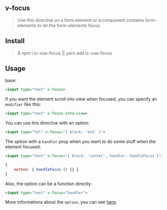 ## v-focus
> Use this directive on a form element or a component contains form-elements to let the form-elements focus.

## Install
>$ npm i ic-vue-focus || yarn add ic-vue-focus

## Usage

base:
``` html
<input type="text" v-focus>
```

If you want the element scroll into view when focused, you can specify an `modifier` like this:

``` html
<input type="text" v-focus.into-view>
```

You can use this directive with an option:
``` html
<input type="tel" v-focus="{ block: 'end' }">
```

The option with a `handler` prop when you want to do some stuff when the element focused:
``` html
<input type="text" v-focus="{ block: 'center', handler: handleFocus }">
```

``` js
{
    method: { handleFocus () {} }
}
```

Also, the option can be a function directly:

``` html
<input type="text" v-focus="handler">
```

More informations about the `option`, you can see [here](https://developer.mozilla.org/en-US/docs/Web/API/Element/scrollIntoView).